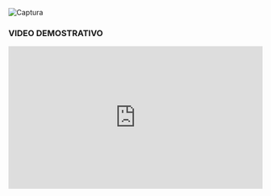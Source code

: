 ![Captura](https://github.com/user-attachments/assets/a1d9ad07-f0e1-4997-85c6-6e0777051d5b)
<h3>VIDEO DEMOSTRATIVO</h3>
<div style="padding:56.25% 0 0 0;position:relative;"><iframe src="https://player.vimeo.com/video/1022137338?badge=0&amp;autopause=0&amp;player_id=0&amp;app_id=58479" frameborder="0" allow="autoplay; fullscreen; picture-in-picture; clipboard-write" style="position:absolute;top:0;left:0;width:100%;height:100%;" title="AE01 Fitxers"></iframe></div><script src="https://player.vimeo.com/api/player.js"></script>
